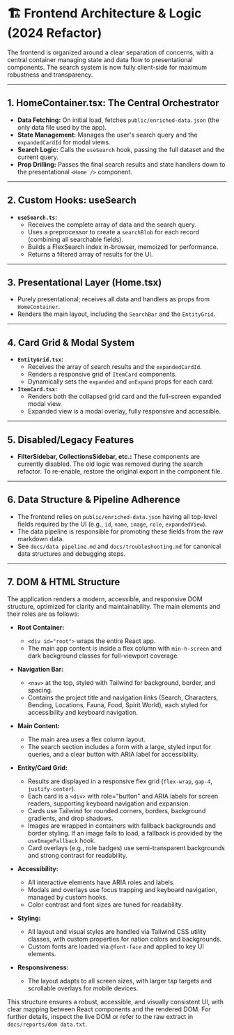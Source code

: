 # 🏗️ Frontend Architecture & Logic (2024 Refactor)

The frontend is organized around a clear separation of concerns, with a central container managing state and data flow to presentational components. The search system is now fully client-side for maximum robustness and transparency.

---

## 1. HomeContainer.tsx: The Central Orchestrator

- **Data Fetching:** On initial load, fetches `public/enriched-data.json` (the only data file used by the app).
- **State Management:** Manages the user's search query and the `expandedCardId` for modal views.
- **Search Logic:** Calls the `useSearch` hook, passing the full dataset and the current query.
- **Prop Drilling:** Passes the final search results and state handlers down to the presentational `<Home />` component.

---

## 2. Custom Hooks: useSearch

- **`useSearch.ts`:**
  - Receives the complete array of data and the search query.
  - Uses a preprocessor to create a `searchBlob` for each record (combining all searchable fields).
  - Builds a FlexSearch index in-browser, memoized for performance.
  - Returns a filtered array of results for the UI.

---

## 3. Presentational Layer (Home.tsx)

- Purely presentational; receives all data and handlers as props from `HomeContainer`.
- Renders the main layout, including the `SearchBar` and the `EntityGrid`.

---

## 4. Card Grid & Modal System

- **`EntityGrid.tsx`:**
  - Receives the array of search results and the `expandedCardId`.
  - Renders a responsive grid of `ItemCard` components.
  - Dynamically sets the `expanded` and `onExpand` props for each card.
- **`ItemCard.tsx`:**
  - Renders both the collapsed grid card and the full-screen expanded modal view.
  - Expanded view is a modal overlay, fully responsive and accessible.

---

## 5. Disabled/Legacy Features

- **FilterSidebar, CollectionsSidebar, etc.:** These components are currently disabled. The old logic was removed during the search refactor. To re-enable, restore the original export in the component file.

---

## 6. Data Structure & Pipeline Adherence

- The frontend relies on `public/enriched-data.json` having all top-level fields required by the UI (e.g., `id`, `name`, `image`, `role`, `expandedView`).
- The data pipeline is responsible for promoting these fields from the raw markdown data.
- See `docs/data pipeline.md` and `docs/troubleshooting.md` for canonical data structures and debugging steps.

---

## 7. DOM & HTML Structure

The application renders a modern, accessible, and responsive DOM structure, optimized for clarity and maintainability. The main elements and their roles are as follows:

- **Root Container:**
  - `<div id="root">` wraps the entire React app.
  - The main app content is inside a flex column with `min-h-screen` and dark background classes for full-viewport coverage.

- **Navigation Bar:**
  - `<nav>` at the top, styled with Tailwind for background, border, and spacing.
  - Contains the project title and navigation links (Search, Characters, Bending, Locations, Fauna, Food, Spirit World), each styled for accessibility and keyboard navigation.

- **Main Content:**
  - The main area uses a flex column layout.
  - The search section includes a form with a large, styled input for queries, and a clear button with ARIA label for accessibility.

- **Entity/Card Grid:**
  - Results are displayed in a responsive flex grid (`flex-wrap`, `gap-4`, `justify-center`).
  - Each card is a `<div>` with role="button" and ARIA labels for screen readers, supporting keyboard navigation and expansion.
  - Cards use Tailwind for rounded corners, borders, background gradients, and drop shadows.
  - Images are wrapped in containers with fallback backgrounds and border styling. If an image fails to load, a fallback is provided by the `useImageFallback` hook.
  - Card overlays (e.g., role badges) use semi-transparent backgrounds and strong contrast for readability.

- **Accessibility:**
  - All interactive elements have ARIA roles and labels.
  - Modals and overlays use focus trapping and keyboard navigation, managed by custom hooks.
  - Color contrast and font sizes are tuned for readability.

- **Styling:**
  - All layout and visual styles are handled via Tailwind CSS utility classes, with custom properties for nation colors and backgrounds.
  - Custom fonts are loaded via `@font-face` and applied to key UI elements.

- **Responsiveness:**
  - The layout adapts to all screen sizes, with larger tap targets and scrollable overlays for mobile devices.

This structure ensures a robust, accessible, and visually consistent UI, with clear mapping between React components and the rendered DOM. For further details, inspect the live DOM or refer to the raw extract in `docs/reports/dom data.txt`.